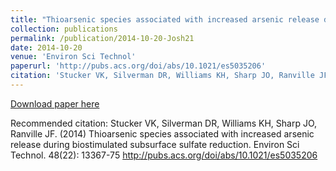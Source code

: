 ```yaml
---
title: "Thioarsenic species associated with increased arsenic release during biostimulated subsurface sulfate reduction"
collection: publications
permalink: /publication/2014-10-20-Josh21
date: 2014-10-20
venue: 'Environ Sci Technol'
paperurl: 'http://pubs.acs.org/doi/abs/10.1021/es5035206'
citation: 'Stucker VK, Silverman DR, Williams KH, Sharp JO, Ranville JF. (2014) Thioarsenic species associated with increased arsenic release during biostimulated subsurface sulfate reduction. Environ Sci Technol. 48(22): 13367-75 http://pubs.acs.org/doi/abs/10.1021/es5035206'
---
```


<a href='http://pubs.acs.org/doi/abs/10.1021/es5035206'>Download paper here</a>

Recommended citation: Stucker VK, Silverman DR, Williams KH, Sharp JO, Ranville JF. (2014) Thioarsenic species associated with increased arsenic release during biostimulated subsurface sulfate reduction. Environ Sci Technol. 48(22): 13367-75 http://pubs.acs.org/doi/abs/10.1021/es5035206